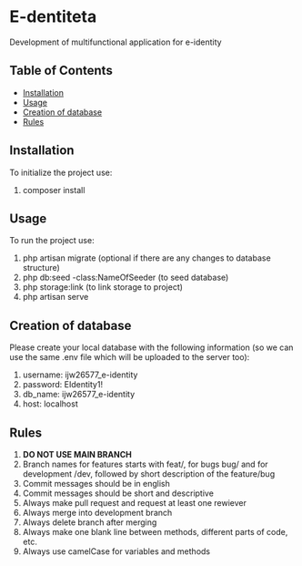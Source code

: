 # E-dentiteta
Development of multifunctional application for e-identity
## Table of Contents
- [Installation](#installation)
- [Usage](#usage)
- [Creation of database](#creation-of-database)
- [Rules](#rules)

## Installation
To initialize the project use:
1. composer install

## Usage
To run the project use:
1. php artisan migrate (optional if there are any changes to database structure)
2. php db:seed -class:NameOfSeeder (to seed database)
3. php storage:link (to link storage to project)
4. php artisan serve

## Creation of database
Please create your local database with the following information (so we can use the same .env file which will be uploaded to the server too):
1. username: ijw26577_e-identity
2. password: EIdentity1!
3. db_name: ijw26577_e-identity
4. host: localhost

## Rules
1. <b>DO NOT USE MAIN BRANCH</b>
2. Branch names for features starts with feat/, for bugs bug/ and for development /dev, followed by short description of the feature/bug
3. Commit messages should be in english
4. Commit messages should be short and descriptive
5. Always make pull request and request at least one rewiever
6. Always merge into development branch
7. Always delete branch after merging
8. Always make one blank line between methods, different parts of code, etc.
9. Always use camelCase for variables and methods
